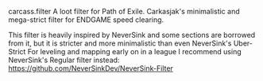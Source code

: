carcass.filter
A loot filter for Path of Exile.
Carkasjak's minimalistic and mega-strict filter for ENDGAME speed clearing.

This filter is heavily inspired by NeverSink and some sections are borrowed from it, but it is stricter and more minimalistic than even NeverSink's Uber-Strict
For leveling and mapping early on in a league I recommend using NeverSink's Regular filter instead:
https://github.com/NeverSinkDev/NeverSink-Filter
